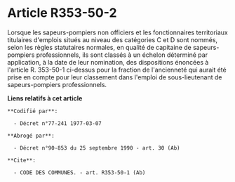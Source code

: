 # Article R353-50-2

Lorsque les sapeurs-pompiers non officiers et les fonctionnaires territoriaux titulaires d'emplois situés au niveau des
catégories C et D sont nommés, selon les règles statutaires normales, en qualité de capitaine de sapeurs-pompiers
professionnels, ils sont classés à un échelon déterminé par application, à la date de leur nomination, des dispositions
énoncées à l'article R. 353-50-1 ci-dessus pour la fraction de l'ancienneté qui aurait été prise en compte pour leur
classement dans l'emploi de sous-lieutenant de sapeurs-pompiers professionnels.

**Liens relatifs à cet article**

	**Codifié par**:

	  - Décret n°77-241 1977-03-07

	**Abrogé par**:

	  - Décret n°90-853 du 25 septembre 1990 - art. 30 (Ab)

	**Cite**:

	  - CODE DES COMMUNES. - art. R353-50-1 (Ab)
